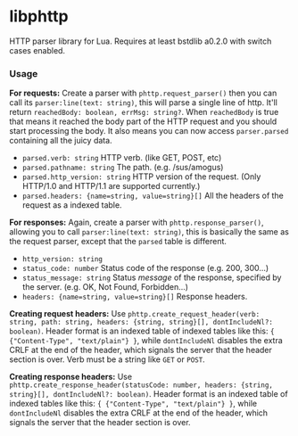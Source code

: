 # libphttp
HTTP parser library for Lua. Requires at least bstdlib a0.2.0 with switch cases enabled.
### Usage
**For requests:** Create a parser with `phttp.request_parser()` then you can call its `parser:line(text: string)`, this will parse a single line of http. It'll return `reachedBody: boolean, errMsg: string?`. When `reachedBody` is true that means it reached the body part of the HTTP request and you should start processing the body. It also means you can now access `parser.parsed` containing all the juicy data.
- `parsed.verb: string` HTTP verb. (like GET, POST, etc)
- `parsed.pathname: string` The path. (e.g. /sus/amogus)
- `parsed.http_version: string` HTTP version of the request. (Only HTTP/1.0 and HTTP/1.1 are supported currently.)
- `parsed.headers: {name=string, value=string}[]` All the headers of the request as a indexed table.  

**For responses:** Again, create a parser with `phttp.response_parser()`, allowing you to call `parser:line(text: string)`, this is basically the same as the request parser, except that the `parsed` table is different.
- `http_version: string`
- `status_code: number` Status code of the response (e.g. 200, 300...)
- `status_message: string` Status *message* of the response, specified by the server. (e.g. OK, Not Found, Forbidden...)
- `headers: {name=string, value=string}[]` Response headers.

**Creating request headers:** Use `phttp.create_request_header(verb: string, path: string, headers: {string, string}[], dontIncludeNl?: boolean)`. Header format is an indexed table of indexed tables like this: `{ {"Content-Type", "text/plain"} }`, while `dontIncludeNl` disables the extra CRLF at the end of the header, which signals the server that the header section is over. Verb must be a string like `GET` or `POST`.

**Creating response headers:** Use `phttp.create_response_header(statusCode: number, headers: {string, string}[], dontIncludeNl?: boolean)`. Header format is an indexed table of indexed tables like this: `{ {"Content-Type", "text/plain"} }`, while `dontIncludeNl` disables the extra CRLF at the end of the header, which signals the server that the header section is over.
